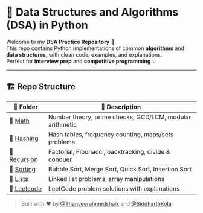 # 📘 Data Structures and Algorithms (DSA) in Python

Welcome to my **DSA Practice Repository** 🚀  
This repo contains Python implementations of common **algorithms** and **data structures**, with clean code, examples, and explanations.  
Perfect for **interview prep** and **competitive programming** 💡

---

## 🏗️ Repo Structure

| 📂 Folder | 📌 Description |
|-----------|----------------|
| 📁 [Math](./Math) | Number theory, prime checks, GCD/LCM, modular arithmetic |
| 📁 [Hashing](./Hashing) | Hash tables, frequency counting, maps/sets problems |
| 📁 [Recursion](./Recursion) | Factorial, Fibonacci, backtracking, divide & conquer |
| 📁 [Sorting](./Sorting) | Bubble Sort, Merge Sort, Quick Sort, Insertion Sort |
| 📁 [Lists](./Lists) | Linked list problems, array manipulations |
| 📁 [Leetcode](./Leetcode) | LeetCode problem solutions with explanations |



> Built with ❤️ by [@Thanveerahmedshaik](https://github.com/Thanveerahmedshaik) and [@SiddharthKola](https://github.com/SiddharthKola)
